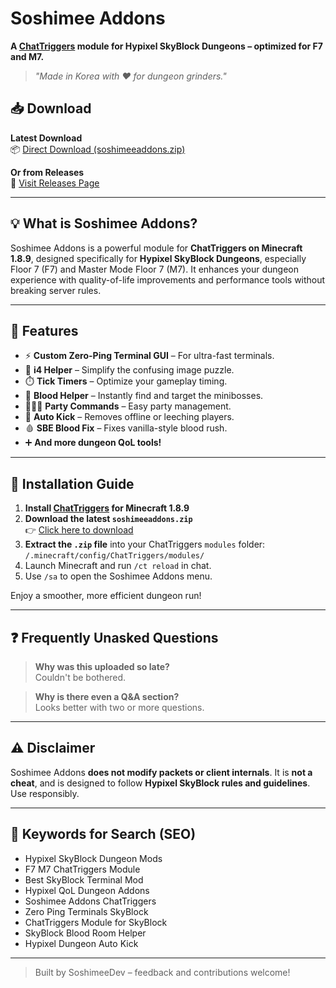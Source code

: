 # Soshimee Addons

**A [ChatTriggers](https://chattriggers.com/) module for Hypixel SkyBlock Dungeons – optimized for F7 and M7.**  
> _"Made in Korea with ❤️ for dungeon grinders."_

## 📥 Download

**Latest Download**  
📦 [Direct Download (soshimeeaddons.zip)](https://github.com/SoshimeeDeveloper/Soshimee-Addons/releases/download/soshimee/soshimeeaddons.zip)

**Or from Releases**  
🔗 [Visit Releases Page](https://github.com/SoshimeeDeveloper/Soshimee-Addons/releases)

---

## 💡 What is Soshimee Addons?

Soshimee Addons is a powerful module for **ChatTriggers on Minecraft 1.8.9**, designed specifically for **Hypixel SkyBlock Dungeons**, especially Floor 7 (F7) and Master Mode Floor 7 (M7). It enhances your dungeon experience with quality-of-life improvements and performance tools without breaking server rules.

---

## 🧩 Features

- ⚡ **Custom Zero-Ping Terminal GUI** – For ultra-fast terminals.
- 🧠 **i4 Helper** – Simplify the confusing image puzzle.
- ⏱️ **Tick Timers** – Optimize your gameplay timing.
- 🧛 **Blood Helper** – Instantly find and target the minibosses.
- 🧑‍🤝‍🧑 **Party Commands** – Easy party management.
- 👢 **Auto Kick** – Removes offline or leeching players.
- 🩸 **SBE Blood Fix** – Fixes vanilla-style blood rush.
- ➕ **And more dungeon QoL tools!**

---

## 🚀 Installation Guide

1. **Install [ChatTriggers](https://chattriggers.com/) for Minecraft 1.8.9**
2. **Download the latest `soshimeeaddons.zip`**  
   👉 [Click here to download](https://github.com/SoshimeeDeveloper/Soshimee-Addons/releases/download/soshimee/soshimeeaddons.zip)
3. **Extract the `.zip` file** into your ChatTriggers `modules` folder:  
   `/.minecraft/config/ChatTriggers/modules/`
4. Launch Minecraft and run `/ct reload` in chat.
5. Use `/sa` to open the Soshimee Addons menu.

Enjoy a smoother, more efficient dungeon run!

---

## ❓ Frequently Unasked Questions

> **Why was this uploaded so late?**  
> Couldn't be bothered.

> **Why is there even a Q&A section?**  
> Looks better with two or more questions.

---

## ⚠️ Disclaimer

Soshimee Addons **does not modify packets or client internals**. It is **not a cheat**, and is designed to follow **Hypixel SkyBlock rules and guidelines**. Use responsibly.

---

## 🔎 Keywords for Search (SEO)

- Hypixel SkyBlock Dungeon Mods  
- F7 M7 ChatTriggers Module  
- Best SkyBlock Terminal Mod  
- Hypixel QoL Dungeon Addons  
- Soshimee Addons ChatTriggers  
- Zero Ping Terminals SkyBlock  
- ChatTriggers Module for SkyBlock  
- SkyBlock Blood Room Helper  
- Hypixel Dungeon Auto Kick  

---

> Built by SoshimeeDev – feedback and contributions welcome!

